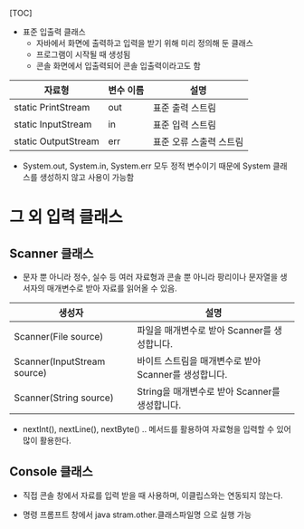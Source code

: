 [TOC]

- 표준 입출력 클래스
  - 자바에서 화면에 출력하고 입력을 받기 위해 미리 정의해 둔 클래스
  - 프로그램이 시작될 때 생성됨
  - 콘솔 화면에서 입출력되어 콘솔 입출력이라고도 함

| 자료형              | 변수 이름 | 설명                    |
| ------------------- | --------- | ----------------------- |
| static PrintStream  | out       | 표준 출력 스트림        |
| static InputStream  | in        | 표준 입력 스트림        |
| static OutputStream | err       | 표준 오류 스출력 스트림 |

- System.out, System.in, System.err 모두 정적 변수이기 때문에 System 클래스를 생성하지 않고 사용이 가능함



# 그 외 입력 클래스



## Scanner 클래스

- 문자 뿐 아니라 정수, 실수 등 여러 자료형과 콘솔 뿐 아니라 팡리이나 문자열을 생서자의 매개변수로 받아 자료를 읽어올 수 있음.

| 생성자                      | 설명                                                  |
| --------------------------- | ----------------------------------------------------- |
| Scanner(File source)        | 파일을 매개변수로 받아 Scanner를 생성합니다.          |
| Scanner(InputStream source) | 바이트 스트림을 매개변수로 받아 Scanner를 생성합니다. |
| Scanner(String source)      | String을 매개변수로 받아 Scanner를 생성합니다.        |

- nextInt(), nextLine(), nextByte() .. 메서드를 활용하여 자료형을 입력할 수 있어 많이 활용한다.



## Console 클래스

- 직접 콘솔 창에서 자료를 입력 받을 때 사용하며, 이클립스와는 연동되지 않는다.

- 명령 프롬프트 창에서 java stram.other.클래스파일명 으로 실행 가능



## 